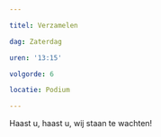 ```yaml
---

titel: Verzamelen

dag: Zaterdag

uren: '13:15'

volgorde: 6

locatie: Podium

---
```


Haast u, haast u, wij staan te wachten!
